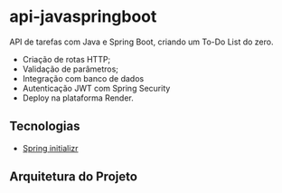 # api-javaspringboot

API de tarefas com Java e Spring Boot, criando um To-Do List do zero.

* Criação de rotas HTTP;
* Validação de parâmetros;
* Integração com banco de dados
* Autenticação JWT com Spring Security
* Deploy na plataforma Render.

## Tecnologias

* [Spring initializr ](https://start.spring.io/ "Spring initializr ")

## Arquitetura do Projeto
